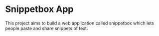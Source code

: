 # Snippetbox App

This project aims to build a web application called snippetbox which lets people paste and share snippets of text.